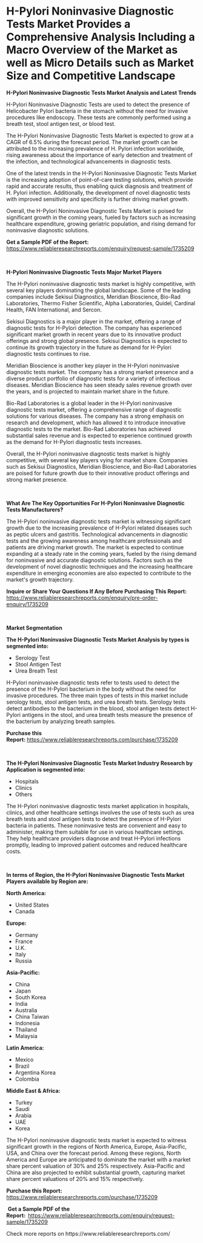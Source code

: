 <p><h1>H-Pylori Noninvasive Diagnostic Tests Market Provides a Comprehensive Analysis Including a Macro Overview of the Market as well as Micro Details such as Market Size and Competitive Landscape</h1></p><p><strong>H-Pylori Noninvasive Diagnostic Tests Market Analysis and Latest Trends</strong></p>
<p><p>H-Pylori Noninvasive Diagnostic Tests are used to detect the presence of Helicobacter Pylori bacteria in the stomach without the need for invasive procedures like endoscopy. These tests are commonly performed using a breath test, stool antigen test, or blood test.</p><p>The H-Pylori Noninvasive Diagnostic Tests Market is expected to grow at a CAGR of 6.5% during the forecast period. The market growth can be attributed to the increasing prevalence of H. Pylori infection worldwide, rising awareness about the importance of early detection and treatment of the infection, and technological advancements in diagnostic tests.</p><p>One of the latest trends in the H-Pylori Noninvasive Diagnostic Tests Market is the increasing adoption of point-of-care testing solutions, which provide rapid and accurate results, thus enabling quick diagnosis and treatment of H. Pylori infection. Additionally, the development of novel diagnostic tests with improved sensitivity and specificity is further driving market growth.</p><p>Overall, the H-Pylori Noninvasive Diagnostic Tests Market is poised for significant growth in the coming years, fueled by factors such as increasing healthcare expenditure, growing geriatric population, and rising demand for noninvasive diagnostic solutions.</p></p>
<p><strong>Get a Sample PDF of the Report:&nbsp;</strong> <a href="https://www.reliableresearchreports.com/enquiry/request-sample/1735209">https://www.reliableresearchreports.com/enquiry/request-sample/1735209</a></p>
<p>&nbsp;</p>
<p><strong>H-Pylori Noninvasive Diagnostic Tests Major Market Players</strong></p>
<p><p>The H-Pylori noninvasive diagnostic tests market is highly competitive, with several key players dominating the global landscape. Some of the leading companies include Sekisui Diagnostics, Meridian Bioscience, Bio-Rad Laboratories, Thermo Fisher Scientific, Alpha Laboratories, Quidel, Cardinal Health, FAN International, and Sercon.</p><p>Sekisui Diagnostics is a major player in the market, offering a range of diagnostic tests for H-Pylori detection. The company has experienced significant market growth in recent years due to its innovative product offerings and strong global presence. Sekisui Diagnostics is expected to continue its growth trajectory in the future as demand for H-Pylori diagnostic tests continues to rise.</p><p>Meridian Bioscience is another key player in the H-Pylori noninvasive diagnostic tests market. The company has a strong market presence and a diverse product portfolio of diagnostic tests for a variety of infectious diseases. Meridian Bioscience has seen steady sales revenue growth over the years, and is projected to maintain market share in the future.</p><p>Bio-Rad Laboratories is a global leader in the H-Pylori noninvasive diagnostic tests market, offering a comprehensive range of diagnostic solutions for various diseases. The company has a strong emphasis on research and development, which has allowed it to introduce innovative diagnostic tests to the market. Bio-Rad Laboratories has achieved substantial sales revenue and is expected to experience continued growth as the demand for H-Pylori diagnostic tests increases.</p><p>Overall, the H-Pylori noninvasive diagnostic tests market is highly competitive, with several key players vying for market share. Companies such as Sekisui Diagnostics, Meridian Bioscience, and Bio-Rad Laboratories are poised for future growth due to their innovative product offerings and strong market presence.</p></p>
<p>&nbsp;</p>
<p><strong>What Are The Key Opportunities For H-Pylori Noninvasive Diagnostic Tests Manufacturers?</strong></p>
<p><p>The H-Pylori noninvasive diagnostic tests market is witnessing significant growth due to the increasing prevalence of H-Pylori related diseases such as peptic ulcers and gastritis. Technological advancements in diagnostic tests and the growing awareness among healthcare professionals and patients are driving market growth. The market is expected to continue expanding at a steady rate in the coming years, fueled by the rising demand for noninvasive and accurate diagnostic solutions. Factors such as the development of novel diagnostic techniques and the increasing healthcare expenditure in emerging economies are also expected to contribute to the market's growth trajectory.</p></p>
<p><strong>Inquire or Share Your Questions If Any Before Purchasing This Report:</strong> <a href="https://www.reliableresearchreports.com/enquiry/pre-order-enquiry/1735209">https://www.reliableresearchreports.com/enquiry/pre-order-enquiry/1735209</a></p>
<p>&nbsp;</p>
<p><strong>Market Segmentation</strong></p>
<p><strong>The H-Pylori Noninvasive Diagnostic Tests Market Analysis by types is segmented into:</strong></p>
<p><ul><li>Serology Test</li><li>Stool Antigen Test</li><li>Urea Breath Test</li></ul></p>
<p><p>H-Pylori noninvasive diagnostic tests refer to tests used to detect the presence of the H-Pylori bacterium in the body without the need for invasive procedures. The three main types of tests in this market include serology tests, stool antigen tests, and urea breath tests. Serology tests detect antibodies to the bacterium in the blood, stool antigen tests detect H-Pylori antigens in the stool, and urea breath tests measure the presence of the bacterium by analyzing breath samples.</p></p>
<p><strong>Purchase this Report:&nbsp;</strong><a href="https://www.reliableresearchreports.com/purchase/1735209">https://www.reliableresearchreports.com/purchase/1735209</a></p>
<p>&nbsp;</p>
<p><strong>The H-Pylori Noninvasive Diagnostic Tests Market Industry Research by Application is segmented into:</strong></p>
<p><ul><li>Hospitals</li><li>Clinics</li><li>Others</li></ul></p>
<p><p>The H-Pylori noninvasive diagnostic tests market application in hospitals, clinics, and other healthcare settings involves the use of tests such as urea breath tests and stool antigen tests to detect the presence of H-Pylori bacteria in patients. These noninvasive tests are convenient and easy to administer, making them suitable for use in various healthcare settings. They help healthcare providers diagnose and treat H-Pylori infections promptly, leading to improved patient outcomes and reduced healthcare costs.</p></p>
<p>&nbsp;</p>
<p><strong>In terms of Region, the H-Pylori Noninvasive Diagnostic Tests Market Players available by Region are:</strong></p>
<p>
    <p> <strong> North America: </strong>
        <ul>
            <li>United States</li>
            <li>Canada</li>
        </ul>
        </p> 
    <p> <strong> Europe: </strong>
        <ul>
            <li>Germany</li>
            <li>France</li>
            <li>U.K.</li>
            <li>Italy</li>
            <li>Russia</li>
        </ul>
        </p> 
    <p> <strong> Asia-Pacific: </strong>
        <ul>
            <li>China</li>
            <li>Japan</li>
            <li>South Korea</li>
            <li>India</li>
            <li>Australia</li>
            <li>China Taiwan</li>
            <li>Indonesia</li>
            <li>Thailand</li>
            <li>Malaysia</li>
        </ul>
        </p> 
    <p> <strong> Latin America: </strong>
        <ul>
            <li>Mexico</li>
            <li>Brazil</li>
            <li>Argentina Korea</li>
            <li>Colombia</li>
        </ul>
        </p> 
    <p> <strong> Middle East & Africa: </strong>
        <ul>
            <li>Turkey</li>
            <li>Saudi</li>
            <li>Arabia</li>
            <li>UAE</li>
            <li>Korea</li>
        </ul>
    </p>
    </p>
<p><p>The H-Pylori noninvasive diagnostic tests market is expected to witness significant growth in the regions of North America, Europe, Asia-Pacific, USA, and China over the forecast period. Among these regions, North America and Europe are anticipated to dominate the market with a market share percent valuation of 30% and 25% respectively. Asia-Pacific and China are also projected to exhibit substantial growth, capturing market share percent valuations of 20% and 15% respectively.</p></p>
<p><strong>Purchase this Report: </strong><a href="https://www.reliableresearchreports.com/purchase/1735209">https://www.reliableresearchreports.com/purchase/1735209</a></p>
<p>&nbsp;<strong>Get a Sample PDF of the Report:&nbsp;&nbsp;</strong><a href="https://www.reliableresearchreports.com/enquiry/request-sample/1735209">https://www.reliableresearchreports.com/enquiry/request-sample/1735209</a></p>
<p><strong></strong></p>
<p>Check more reports on https://www.reliableresearchreports.com/</p>